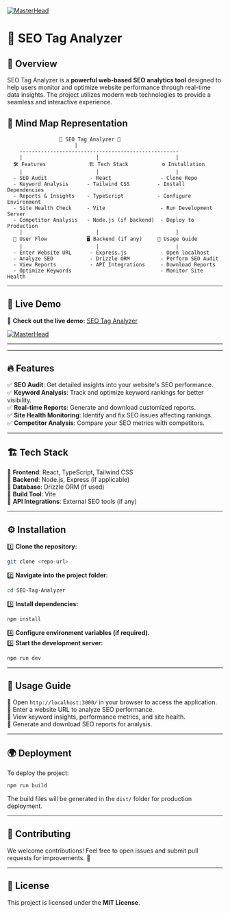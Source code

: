  [![MasterHead](https://lh3.googleusercontent.com/pw/AP1GczNhFEE4NglgMIFiUILznq6GNYaEvrNOl2KlZiFULQSHU2ug1okum8p8s2xa1PFL55R1-HHrcLe7JlwikrpVvtHwhCSC_c2iZ1bUgdDnGlZOEL16QpaB8GYE8V5cBkiHYGYyVjzbl9YYUuqQF46OMhL5=w640-h288-s-no-gm?authuser=0)](https://Avinraj01.io)







# 🎯 SEO Tag Analyzer

## 🌟 Overview
SEO Tag Analyzer is a **powerful web-based SEO analytics tool** designed to help users monitor and optimize website performance through real-time data insights. The project utilizes modern web technologies to provide a seamless and interactive experience.



## 🧠 Mind Map Representation

```
                 🚀 SEO Tag Analyzer 🚀
                      |
    ----------------------------------------------------
    |                        |                         |
  🛠️ Features              🏗️ Tech Stack           ⚙️ Installation
    |                        |                         |
  - SEO Audit              - React                - Clone Repo
  - Keyword Analysis      - Tailwind CSS         - Install Dependencies
  - Reports & Insights    - TypeScript           - Configure Environment
  - Site Health Check     - Vite                  - Run Development Server
  - Competitor Analysis   - Node.js (if backend)  - Deploy to Production
    |                        |                         |
  🔄 User Flow             🖥️ Backend (if any)     📖 Usage Guide
    |                        |                         |
  - Enter Website URL      - Express.js           - Open localhost
  - Analyze SEO            - Drizzle ORM          - Perform SEO Audit
  - View Reports           - API Integrations     - Download Reports
  - Optimize Keywords                             - Monitor Site Health
```



---

## 🚀 Live Demo
🔗 **Check out the live demo:** [SEO Tag Analyzer](https://eb87a6b2-f634-4543-8e52-db9ffa9d140e-00-3srnlotszsj2u.janeway.replit.dev/)


  [![MasterHead](https://lh3.googleusercontent.com/pw/AP1GczP73atJjbdz2589ci11t2PkSEHbiQolhpcYzlSGub0VSQk-Bc3WrRNkpu8IyKR6jruANcN-MGdhYfyMPlNO2tgzxoU61bG0a4XTi5Ku61rx_Lpzynuf7Lw-V8Wtl8HviShn6WzRdbyKumKXN2NbElP4=w1122-h793-s-no-gm?authuser=0)](https://Avinraj01.io)

---
---

## 🔥 Features
✅ **SEO Audit**: Get detailed insights into your website's SEO performance.  
✅ **Keyword Analysis**: Track and optimize keyword rankings for better visibility.  
✅ **Real-time Reports**: Generate and download customized reports.  
✅ **Site Health Monitoring**: Identify and fix SEO issues affecting rankings.  
✅ **Competitor Analysis**: Compare your SEO metrics with competitors.

---

## 🏗️ Tech Stack
🔹 **Frontend**: React, TypeScript, Tailwind CSS  
🔹 **Backend**: Node.js, Express (if applicable)  
🔹 **Database**: Drizzle ORM (if used)  
🔹 **Build Tool**: Vite  
🔹 **API Integrations**: External SEO tools (if any)

---

## ⚙️ Installation
1️⃣ **Clone the repository:**  
   ```bash
   git clone <repo-url>
   ```
2️⃣ **Navigate into the project folder:**  
   ```bash
   cd SEO-Tag-Analyzer
   ```
3️⃣ **Install dependencies:**  
   ```bash
   npm install
   ```
4️⃣ **Configure environment variables (if required).**  
5️⃣ **Start the development server:**  
   ```bash
   npm run dev
   ```

---

## 📖 Usage Guide
📌 Open `http://localhost:3000/` in your browser to access the application.  
📌 Enter a website URL to analyze SEO performance.  
📌 View keyword insights, performance metrics, and site health.  
📌 Generate and download SEO reports for analysis.

---

## 🌍 Deployment
To deploy the project:
```bash
npm run build
```
The build files will be generated in the `dist/` folder for production deployment.

---

## 🤝 Contributing
We welcome contributions! Feel free to open issues and submit pull requests for improvements. 🚀

---

## 📜 License
This project is licensed under the **MIT License**.




